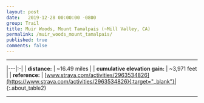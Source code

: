 ```yaml
---
layout: post
date:   2019-12-28 00:00:00 -0800
group: Trail
title: Muir Woods, Mount Tamalpais (~Mill Valley, CA)
permalink: /muir_woods_mount_tamalpais/
published: true
comments: false
---
```



---

|---|:-|
| **distance:**                  | \~16.49 miles |
| **cumulative elevation gain:** | \~3,971 feet |
| **reference:**                 | [www.strava.com/activities/2963534826](https://www.strava.com/activities/2963534826){:target="_blank"}|
{:.about_table2}

---


<script src='https://cdn.plot.ly/plotly-latest.min.js'></script>
<div id='trail_plot_div' data-filename='../assets/csv/2019_december_28.csv' data-plot_name='Ocean View Trail'>
<script src="/assets/trail_plot.js"></script>
</div>

